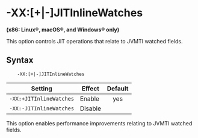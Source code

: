 ﻿<!--
* Copyright (c) 2017, 2019 IBM Corp. and others
*
* This program and the accompanying materials are made
* available under the terms of the Eclipse Public License 2.0
* which accompanies this distribution and is available at
* https://www.eclipse.org/legal/epl-2.0/ or the Apache
* License, Version 2.0 which accompanies this distribution and
* is available at https://www.apache.org/licenses/LICENSE-2.0.
*
* This Source Code may also be made available under the
* following Secondary Licenses when the conditions for such
* availability set forth in the Eclipse Public License, v. 2.0
* are satisfied: GNU General Public License, version 2 with
* the GNU Classpath Exception [1] and GNU General Public
* License, version 2 with the OpenJDK Assembly Exception [2].
*
* [1] https://www.gnu.org/software/classpath/license.html
* [2] http://openjdk.java.net/legal/assembly-exception.html
*
* SPDX-License-Identifier: EPL-2.0 OR Apache-2.0 OR GPL-2.0 WITH
* Classpath-exception-2.0 OR LicenseRef-GPL-2.0 WITH Assembly-exception
-->

# -XX:\[+|-\]JITInlineWatches

**(x86: Linux&reg;, macOS&reg;, and Windows&reg; only)**

This option controls JIT operations that relate to JVMTI watched fields.

## Syntax

        -XX:[+|-]JITInlineWatches

| Setting                 | Effect  | Default                                                                            |
|-------------------------|---------|:----------------------------------------------------------------------------------:|
| `-XX:+JITInlineWatches` | Enable  | <i class="fa fa-check" aria-hidden="true"></i><span class="sr-only">yes</span>     |
| `-XX:-JITInlineWatches` | Disable |                                                                                    |

This option enables performance improvements relating to JVMTI watched fields.


<!-- ==== END OF TOPIC ==== xxjitinlinewatches.md ==== -->

